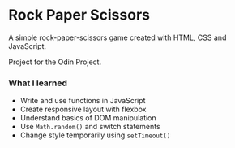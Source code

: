 # Rock Paper Scissors

A simple rock-paper-scissors game created with HTML, CSS and JavaScript. 

Project for the Odin Project.

### What I learned
* Write and use functions in JavaScript
* Create responsive layout with flexbox
* Understand basics of DOM manipulation
* Use `Math.random()` and switch statements
* Change style temporarily using `setTimeout()`
